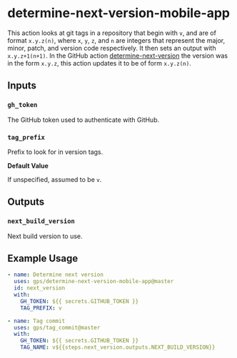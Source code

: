 # determine-next-version-mobile-app
This action looks at git tags in a repository that begin with `v`, and are of format `x.y.z(n)`, where `x`, `y`, `z`, and `n` are integers that represent the major, minor, patch, and version code respectively. It then sets an output with `x.y.z+1(n+1)`. In the GitHub action [determine-next-version](https://github.com/gps/determine-next-version) the version was in the form `x.y.z`, this action updates it to be of form `x.y.z(n)`.

## Inputs

### `gh_token`

The GitHub token used to authenticate with GitHub.

### `tag_prefix`

Prefix to look for in version tags.

**Default Value** 

If unspecified, assumed to be `v`.

## Outputs

### `next_build_version`

Next build version to use.

## Example Usage

```yml
- name: Determine next version
  uses: gps/determine-next-version-mobile-app@master
  id: next_version
  with:
    GH_TOKEN: ${{ secrets.GITHUB_TOKEN }}
    TAG_PREFIX: v

- name: Tag commit
  uses: gps/tag_commit@master
  with:
    GH_TOKEN: ${{ secrets.GITHUB_TOKEN }}
    TAG_NAME: v${{steps.next_version.outputs.NEXT_BUILD_VERSION}}
```